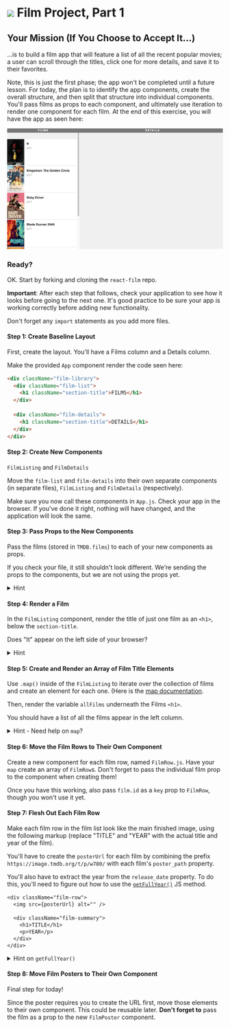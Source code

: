 # ![](https://ga-dash.s3.amazonaws.com/production/assets/logo-9f88ae6c9c3871690e33280fcf557f33.png) Film Project, Part 1

## Your Mission (If You Choose to Accept It...)

...is to build a film app that will feature a list of all the recent popular movies; a user can scroll through the titles, click one for more details, and save it to their favorites. 

Note, this is just the first phase; the app won't be completed until a future lesson. For today, the plan is to identify the app components, create the overall structure, and then split that structure into individual components. You'll pass films as props to each component, and ultimately use iteration to render one component for each film. At the end of this exercise, you will have the app as seen here:



![](images/film-1.png)



### Ready?

OK. Start by forking and cloning the `react-film` repo.

**Important**: After each step that follows, check your application to see how it looks before going to the next one. It's good practice to be sure your app is working correctly before adding new functionality.

Don't forget any <code>import</code> statements as you add more files.


#### Step 1: Create Baseline Layout

First, create the layout. You'll have a Films column and a Details column.

Make the provided `App` component render the code seen here:

```html
<div className="film-library">
  <div className="film-list">
    <h1 className="section-title">FILMS</h1>
  </div>

  <div className="film-details">
    <h1 className="section-title">DETAILS</h1>
  </div>
</div>
```

#### Step 2: Create New Components

`FilmListing` and `FilmDetails`

Move the `film-list` and `film-details` into their own separate components (in separate files), `FilmListing` and `FilmDetails` (respectively).

Make sure you now call these components in `App.js`. Check your app in the browser. If you've done it right, nothing will have changed, and the application will look the same.


#### Step 3: Pass Props to the New Components

Pass the films (stored in `TMDB.films`) to each of your new components as props.

If you check your file, it still shouldn't look different. We're sending the props to the components, but we are not using the props yet.

<details>
  <summary>Hint</summary>
  For now, this step is just changing the <code>App.js</code> file to make sure it imports the film file and passes props.
</details>


#### Step 4: Render a Film

In the `FilmListing` component, render the title of just one film as an `<h1>`, below the `section-title`.

Does "It" appear on the left side of your browser?


<details>
  <summary>Hint</summary>
  The films prop is an array, and you just want the title from the first one.
</details>


#### Step 5: Create and Render an Array of Film Title Elements

Use `.map()` inside of the `FilmListing` to iterate over the collection of films and create an element for each one. (Here is the [map documentation](https://developer.mozilla.org/en-US/docs/Web/JavaScript/Reference/Global_Objects/Array/map).

Then, render the variable `allFilms` underneath the Films `<h1>`.

You should have a list of all the films appear in the left column.


<details>
  <summary>Hint - Need help on <code>map</code>?</summary>
  This step will look like this in your <code>render</code> method (above the <code>return</code>):
  <code> let allFilms = this.props.films.map( (film, index) => ( your-jsx-per-film-here ))</code>
    Then, you'll just need to call <code>{allFilms}</code> in your JSX where you want the titles to appear.
</details>

#### Step 6: Move the Film Rows to Their Own Component

Create a new component for each film row, named `FilmRow.js`. Have your `map` create an array of `FilmRow`s. Don't forget to pass the individual film prop to the component when creating them!

Once you have this working, also pass `film.id` as a `key` prop to `FilmRow`, though you won't use it yet.

#### Step 7: Flesh Out Each Film Row

Make each film row in the film list look like the main finished image, using the following markup (replace "TITLE" and "YEAR" with the actual title and year of the film).

You'll have to create the `posterUrl` for each film by combining the prefix `https://image.tmdb.org/t/p/w780/` with each film's `poster_path` property.

You'll also have to extract the year from the `release_date` property. To do this, you'll need to figure out how to use the [`getFullYear()`](https://developer.mozilla.org/en-US/docs/Web/JavaScript/Reference/Global_Objects/Date/getFullYear) JS method.


```
<div className="film-row">
  <img src={posterUrl} alt="" />

  <div className="film-summary">
    <h1>TITLE</h1>
    <p>YEAR</p>
  </div>
</div>
```


<details>
  <summary>Hint on <code>getFullYear()</code></summary>
  <code>getFullYear()</code> will be a single line of new code, and you'll use the keywords <code>new</code> and <code>Date</code>.
</details>


#### Step 8: Move Film Posters to Their Own Component

Final step for today!

Since the poster requires you to create the URL first, move those elements to their own component. This could be reusable later. **Don't forget to** pass the film as a prop to the new `FilmPoster` component.

